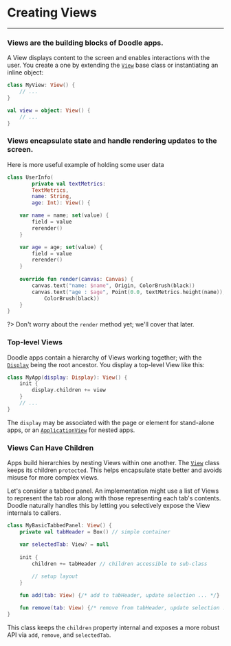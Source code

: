 # Creating Views
----------------

### Views are the building blocks of Doodle apps.

A View displays content to the screen and enables interactions with the user.  You create a one by extending
the [`View`]() base class or instantiating an inline object:

```kotlin
class MyView: View() {
    // ...
}

val view = object: View() {
    // ...
}
```

### Views encapsulate state and handle rendering updates to the screen.

Here is more useful example of holding some user data

```kotlin
class UserInfo(
        private val textMetrics:
        TextMetrics,
        name: String,
        age: Int): View() {

    var name = name; set(value) {
        field = value
        rerender()
    }

    var age = age; set(value) {
        field = value
        rerender()
    }
    
    override fun render(canvas: Canvas) {
        canvas.text("name: $name", Origin, ColorBrush(black))
        canvas.text("age : $age", Point(0.0, textMetrics.height(name)),
            ColorBrush(black))
    }
}
```
?> Don't worry about the `render` method yet; we'll cover that later.

### Top-level Views

Doodle apps contain a hierarchy of Views working together; with the [`Display`]() being the root ancestor. You display
a top-level View like this:

```kotlin
class MyApp(display: Display): View() {
    init {
        display.children += view
    }
    // ...
}
```

The `display` may be associated with the page or element for stand-alone apps, or an [`ApplicationView`]() for nested apps.

### Views Can Have Children

Apps build hierarchies by nesting Views within one another.  The [`View`]() class keeps its children `protected`.  This helps
encapsulate state better and avoids misuse for more complex views.

Let's consider a tabbed panel. An implementation might use a list of Views to represent the tab row along with those representing
each tab's contents.  Doodle naturally handles this by letting you selectively expose the View internals to callers.

```kotlin
class MyBasicTabbedPanel: View() {
    private val tabHeader = Box() // simple container

    var selectedTab: View? = null
    
    init {
        children += tabHeader // children accessible to sub-class
        
        // setup layout
    }

    fun add(tab: View) {/* add to tabHeader, update selection ... */}

    fun remove(tab: View) {/* remove from tabHeader, update selection ... */}
}
```

This class keeps the `children` property internal and exposes a more robust API via `add`, `remove`, and `selectedTab`.